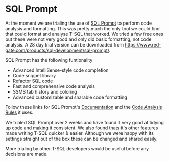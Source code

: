 # SQL Prompt

At the moment we are trialing the use of [SQL Prompt](https://www.red-gate.com/products/sql-development/sql-prompt/) to perform code analysis and formatting. This was pretty much the only tool we could find that could format and analyse T-SQL that worked. We tried a few free ones but these were not very good and only did basic formatting, not code analysis. A 28 day trial version can be downloaded from <https://www.red-gate.com/products/sql-development/sql-prompt/>.

SQL Prompt has the following funtionality

- Advanced IntelliSense-style code completion
- Code snippet library
- Refactor SQL code
- Fast and comprehensive code analysis
- SSMS tab history and coloring
- Advanced customizable and sharable code formatting

Follow these links for SQL Prompt's [Documentation](https://documentation.red-gate.com/sp9) and the [Code Analysis Rules](https://documentation.red-gate.com/codeanalysis) it uses.

We trialed SQL Prompt over 2 weeks and have found it very good at tidying up code and making it consistent. We also found thats it's other features made writing T-SQL quicker & easier. Although we were happy with its settings straight out of the box these can be changed and shared easily.

More trialing by other T-SQL developers would be useful before any decisions are made.

